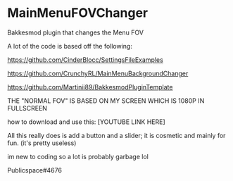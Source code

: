 # MainMenuFOVChanger
Bakkesmod plugin that changes the Menu FOV

A lot of the code is based off the following:

https://github.com/CinderBlocc/SettingsFileExamples

https://github.com/CrunchyRL/MainMenuBackgroundChanger

https://github.com/Martinii89/BakkesmodPluginTemplate

THE "NORMAL FOV" IS BASED ON MY SCREEN WHICH IS 1080P IN FULLSCREEN


how to download and use this: [YOUTUBE LINK HERE]

All this really does is add a button and a slider; it is cosmetic and mainly for fun. (it's pretty useless)

im new to coding so a lot is probably garbage lol

Publicspace#4676

